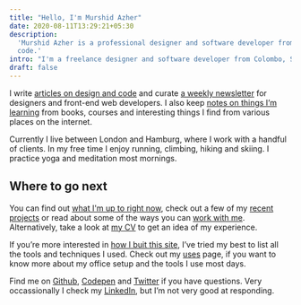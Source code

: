 ```yaml
---
title: "Hello, I'm Murshid Azher"
date: 2020-08-11T13:29:21+05:30
description:
  'Murshid Azher is a professional designer and software developer from Colombo, Sri Lanka. Read technical articles and notes on design and
  code.'
intro: "I'm a freelance designer and software developer from Colombo, Sri Lanka."
draft: false
---
```


I write [articles on design and code](/articles/) and curate [a weekly newsletter](/newsletter/) for designers and front-end web developers.
I also keep [notes on things I’m learning](/notes/) from books, courses and interesting things I find from various places on the internet.

Currently I live between London and Hamburg, where I work with a handful of clients. In my free time I enjoy running, climbing, hiking and
skiing. I practice yoga and meditation most mornings.

## Where to go next

You can find out [what I'm up to right now](/now/), check out a few of my [recent projects](/projects/) or read about some of the ways you
can [work with me](/work-with-me/). Alternatively, take a look at [my CV](pdf/murshid-azher-cv-may-20.pdf) to get an idea of my experience.

If you’re more interested in [how I buit this site](/build/), I’ve tried my best to list all the tools and techniques I used. Check out my
[uses](/uses/) page, if you want to know more about my office setup and the tools I use most days.

Find me on [Github](https://github.com/murshidazher), [Codepen](https://codepen.io/murshidazher) and
[Twitter](https://twitter.com/murshidazher) if you have questions. Very occassionally I check my
[LinkedIn](https://uk.linkedin.com/in/murshidazher), but I’m not very good at responding.
